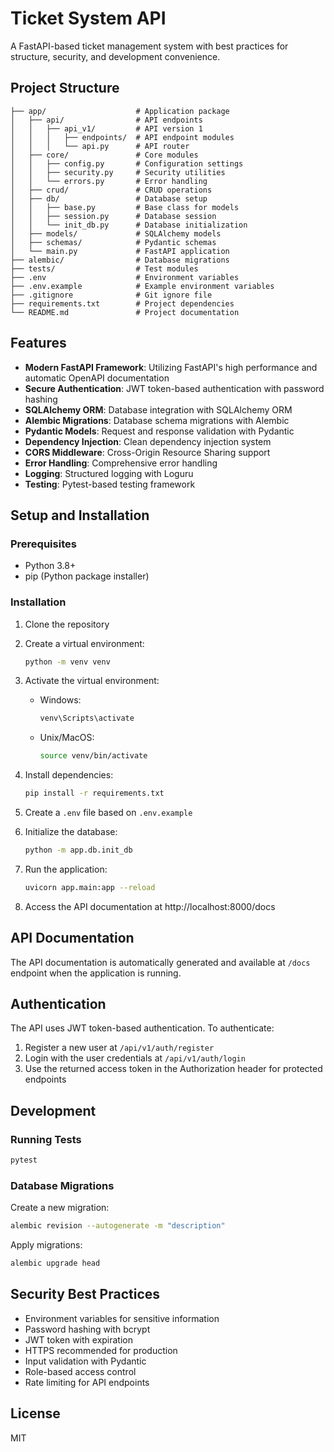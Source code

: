 # Ticket System API

A FastAPI-based ticket management system with best practices for structure, security, and development convenience.

## Project Structure

```
├── app/                    # Application package
│   ├── api/                # API endpoints
│   │   ├── api_v1/         # API version 1
│   │   │   ├── endpoints/  # API endpoint modules
│   │   │   └── api.py      # API router
│   ├── core/               # Core modules
│   │   ├── config.py       # Configuration settings
│   │   ├── security.py     # Security utilities
│   │   └── errors.py       # Error handling
│   ├── crud/               # CRUD operations
│   ├── db/                 # Database setup
│   │   ├── base.py         # Base class for models
│   │   ├── session.py      # Database session
│   │   └── init_db.py      # Database initialization
│   ├── models/             # SQLAlchemy models
│   ├── schemas/            # Pydantic schemas
│   └── main.py             # FastAPI application
├── alembic/                # Database migrations
├── tests/                  # Test modules
├── .env                    # Environment variables
├── .env.example            # Example environment variables
├── .gitignore              # Git ignore file
├── requirements.txt        # Project dependencies
└── README.md               # Project documentation
```

## Features

- **Modern FastAPI Framework**: Utilizing FastAPI's high performance and automatic OpenAPI documentation
- **Secure Authentication**: JWT token-based authentication with password hashing
- **SQLAlchemy ORM**: Database integration with SQLAlchemy ORM
- **Alembic Migrations**: Database schema migrations with Alembic
- **Pydantic Models**: Request and response validation with Pydantic
- **Dependency Injection**: Clean dependency injection system
- **CORS Middleware**: Cross-Origin Resource Sharing support
- **Error Handling**: Comprehensive error handling
- **Logging**: Structured logging with Loguru
- **Testing**: Pytest-based testing framework

## Setup and Installation

### Prerequisites

- Python 3.8+
- pip (Python package installer)

### Installation

1. Clone the repository

2. Create a virtual environment:
   ```bash
   python -m venv venv
   ```

3. Activate the virtual environment:
   - Windows:
     ```bash
     venv\Scripts\activate
     ```
   - Unix/MacOS:
     ```bash
     source venv/bin/activate
     ```

4. Install dependencies:
   ```bash
   pip install -r requirements.txt
   ```

5. Create a `.env` file based on `.env.example`

6. Initialize the database:
   ```bash
   python -m app.db.init_db
   ```

7. Run the application:
   ```bash
   uvicorn app.main:app --reload
   ```

8. Access the API documentation at http://localhost:8000/docs

## API Documentation

The API documentation is automatically generated and available at `/docs` endpoint when the application is running.

## Authentication

The API uses JWT token-based authentication. To authenticate:

1. Register a new user at `/api/v1/auth/register`
2. Login with the user credentials at `/api/v1/auth/login`
3. Use the returned access token in the Authorization header for protected endpoints

## Development

### Running Tests

```bash
pytest
```

### Database Migrations

Create a new migration:
```bash
alembic revision --autogenerate -m "description"
```

Apply migrations:
```bash
alembic upgrade head
```

## Security Best Practices

- Environment variables for sensitive information
- Password hashing with bcrypt
- JWT token with expiration
- HTTPS recommended for production
- Input validation with Pydantic
- Role-based access control
- Rate limiting for API endpoints

## License

MIT